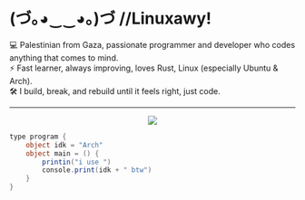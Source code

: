 # (づ｡◕‿‿◕｡)づ //**Linuxawy**!

💻 Palestinian from Gaza, passionate programmer and developer who codes anything that comes to mind.  
⚡ Fast learner, always improving, loves Rust, Linux (especially Ubuntu & Arch).  
🛠️ I build, break, and rebuild until it feels right, just code.  

---

<p align="center">
  <a href="https://skillicons.dev">
    <img src="https://skillicons.dev/icons?i=html,css,js,ts,cs,dotnet,c,cpp,go,py,rust,bash,git,github,linux,ubuntu,arch,vscode,visualstudio,godot,discord" />
  </a>
</p>

```cs
type program {
    object idk = "Arch"
    object main = () {
        printin("i use ")
        console.print(idk + " btw")
    }
}
